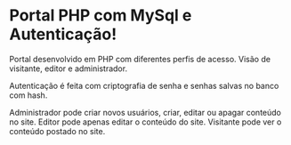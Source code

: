 # Portal PHP com MySql e Autenticação!

Portal desenvolvido em PHP com diferentes perfis de acesso. Visão de visitante, editor e administrador.

Autenticação é feita com criptografia de senha e senhas salvas no banco com hash.

Administrador pode criar novos usuários, criar, editar ou apagar conteúdo no site.
Editor pode apenas editar o conteúdo do site.
Visitante pode ver o conteúdo postado no site.